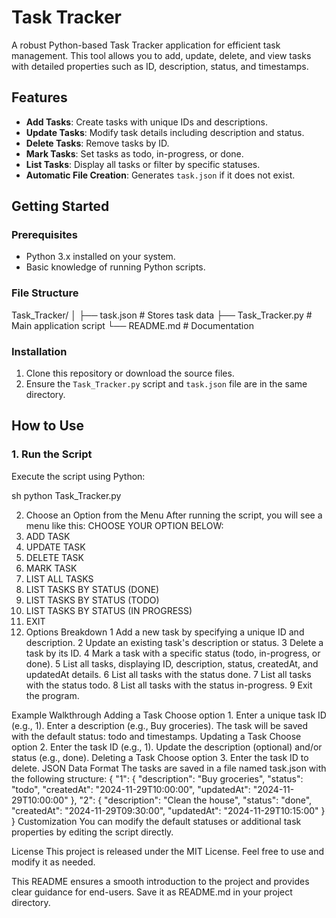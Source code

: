 # Task Tracker

A robust Python-based Task Tracker application for efficient task management. This tool allows you to add, update, delete, and view tasks with detailed properties such as ID, description, status, and timestamps.

## Features

- **Add Tasks**: Create tasks with unique IDs and descriptions.
- **Update Tasks**: Modify task details including description and status.
- **Delete Tasks**: Remove tasks by ID.
- **Mark Tasks**: Set tasks as todo, in-progress, or done.
- **List Tasks**: Display all tasks or filter by specific statuses.
- **Automatic File Creation**: Generates `task.json` if it does not exist.

## Getting Started

### Prerequisites

- Python 3.x installed on your system.
- Basic knowledge of running Python scripts.

### File Structure
Task_Tracker/
│
├── task.json # Stores task data
├── Task_Tracker.py # Main application script
└── README.md # Documentation

### Installation

1. Clone this repository or download the source files.
2. Ensure the `Task_Tracker.py` script and `task.json` file are in the same directory.

## How to Use

### 1. Run the Script

Execute the script using Python:

sh
python Task_Tracker.py

2. Choose an Option from the Menu
After running the script, you will see a menu like this:
CHOOSE YOUR OPTION BELOW:
1. ADD TASK
2. UPDATE TASK
3. DELETE TASK
4. MARK TASK
5. LIST ALL TASKS
6. LIST TASKS BY STATUS (DONE)
7. LIST TASKS BY STATUS (TODO)
8. LIST TASKS BY STATUS (IN PROGRESS)
9. EXIT
3. Options Breakdown
1	Add a new task by specifying a unique ID and description.
2	Update an existing task's description or status.
3	Delete a task by its ID.
4	Mark a task with a specific status (todo, in-progress, or done).
5	List all tasks, displaying ID, description, status, createdAt, and updatedAt details.
6	List all tasks with the status done.
7	List all tasks with the status todo.
8	List all tasks with the status in-progress.
9	Exit the program.

Example Walkthrough
Adding a Task
Choose option 1.
Enter a unique task ID (e.g., 1).
Enter a description (e.g., Buy groceries).
The task will be saved with the default status: todo and timestamps.
Updating a Task
Choose option 2.
Enter the task ID (e.g., 1).
Update the description (optional) and/or status (e.g., done).
Deleting a Task
Choose option 3.
Enter the task ID to delete.
JSON Data Format
The tasks are saved in a file named task.json with the following structure:
{
    "1": {
        "description": "Buy groceries",
        "status": "todo",
        "createdAt": "2024-11-29T10:00:00",
        "updatedAt": "2024-11-29T10:00:00"
    },
    "2": {
        "description": "Clean the house",
        "status": "done",
        "createdAt": "2024-11-29T09:30:00",
        "updatedAt": "2024-11-29T10:15:00"
    }
}
Customization
You can modify the default statuses or additional task properties by editing the script directly.

License
This project is released under the MIT License. Feel free to use and modify it as needed.

This README ensures a smooth introduction to the project and provides clear guidance for end-users. Save it as README.md in your project directory.
